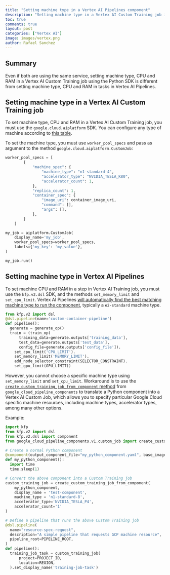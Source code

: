 ```yaml
---
title: "Setting machine type in a Vertex AI Pipelines component"
description: "Setting machine type in a Vertex AI Custom Training job is different from Vertex AI Pipelines. You can use create_custom_training_job_from_component to set the machine type in a pipeline component "
toc: true
comments: true
layout: post
categories: ["Vertex AI"]
image: images/vertex.png
author: Rafael Sanchez
---
```


## Summary 

Even if both are using the same service, setting machine type, CPU and RAM in a Vertex AI Custom Training job using the Python SDK is different from setting machine type, CPU and RAM in tasks in Vertex AI Pipelines.

## Setting machine type in a Vertex AI Custom Training job 

To set machine type, CPU and RAM in a Vertex AI Custom Training job, you must use the `google.cloud.aiplatform` SDK. You can configure any type of machine according to [this table](https://cloud.google.com/vertex-ai/docs/training/configure-compute#machine-types). 

To set the machine type, you must use `worker_pool_specs` and pass as argument to the method `google.cloud.aiplatform.CustomJob`:
```python
worker_pool_specs = [
        {
            "machine_spec": {
                "machine_type": "n1-standard-4",
                "accelerator_type": "NVIDIA_TESLA_K80",
                "accelerator_count": 1,
            },
            "replica_count": 1,
            "container_spec": {
                "image_uri": container_image_uri,
                "command": [],
                "args": [],
            },
        }
    ]

my_job = aiplatform.CustomJob(
    display_name='my_job',
    worker_pool_specs=worker_pool_specs,
    labels={'my_key': 'my_value'},
)

my_job.run()
```


## Setting machine type in Vertex AI Pipelines

To set machine CPU and RAM in a step in Vertex AI Training job, you must use the `kfp.v2.dsl` SDK, and the methods `set_memory_limit` and `set_cpu_limit`. Vertex AI Pipelines [will automatically find the best matching machine type to run the component](https://cloud.google.com/vertex-ai/docs/pipelines/machine-types), typically a `e2-standard` machine type.
```python
from kfp.v2 import dsl
@dsl.pipeline(name='custom-container-pipeline')
def pipeline():
  generate = generate_op()
  train = (train_op(
      training_data=generate.outputs['training_data'],
      test_data=generate.outputs['test_data'],
      config_file=generate.outputs['config_file']).
    set_cpu_limit('CPU_LIMIT').
    set_memory_limit('MEMORY_LIMIT').
    add_node_selector_constraint(SELECTOR_CONSTRAINT).
    set_gpu_limit(GPU_LIMIT))
```

However, you cannot choose a specific machine type using `set_memory_limit` and `set_cpu_limit`. Workaround is to use the [`create_custom_training_job_from_component` method](https://google-cloud-pipeline-components.readthedocs.io/en/google-cloud-pipeline-components-1.0.4/google_cloud_pipeline_components.v1.custom_job.html#google_cloud_pipeline_components.v1.custom_job.create_custom_training_job_from_component) from `google_cloud_pipeline_components` to translate a Python component into a Vertex AI Custom Job, which allows you to specify particular Google Cloud specific machine resources, including machine types, accelerator types, among many other options.

Example:
```python
import kfp
from kfp.v2 import dsl
from kfp.v2.dsl import component
from google_cloud_pipeline_components.v1.custom_job import create_custom_training_job_from_component

# Create a normal Python component
@component(output_component_file="my_python_component.yaml", base_image="python:3.9")
def my_python_component():
  import time
  time.sleep(1)

# Convert the above component into a Custom Training job
custom_training_job = create_custom_training_job_from_component(
    my_python_component,
    display_name = 'test-component',
    machine_type = 'n1-standard-8',
    accelerator_type='NVIDIA_TESLA_P4',
    accelerator_count='1'
)

# Define a pipeline that runs the above Custom Training job
@dsl.pipeline(
  name="resource-spec-request",
  description="A simple pipeline that requests GCP machine resource",
  pipeline_root=PIPELINE_ROOT,
)
def pipeline():
  training_job_task = custom_training_job(
      project=PROJECT_ID,
      location=REGION,
  ).set_display_name('training-job-task')
```
